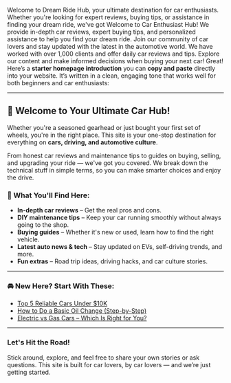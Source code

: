 Welcome to Dream Ride Hub, your ultimate destination for car enthusiasts. Whether you're looking for expert reviews, buying tips, or assistance in finding your dream ride, we've got
Welcome to Car Enthusiast Hub! We provide in-depth car reviews, expert buying tips, and personalized assistance to help you find your dream ride. Join our community of car lovers and stay updated with the latest in the automotive world.
We have worked with over 1,000 clients and offer daily car reviews and tips. Explore our content and make informed decisions when buying your next car!
Great! Here’s a **starter homepage introduction** you can **copy and paste** directly into your website. It’s written in a clean, engaging tone that works well for both beginners and car enthusiasts:

---

## 🚗 Welcome to Your Ultimate Car Hub!

Whether you're a seasoned gearhead or just bought your first set of wheels, you're in the right place. This site is your one-stop destination for everything on **cars, driving, and automotive culture**.

From honest car reviews and maintenance tips to guides on buying, selling, and upgrading your ride — we've got you covered. We break down the technical stuff in simple terms, so you can make smarter choices and enjoy the drive.

### 🔧 What You'll Find Here:

* **In-depth car reviews** – Get the real pros and cons.
* **DIY maintenance tips** – Keep your car running smoothly without always going to the shop.
* **Buying guides** – Whether it's new or used, learn how to find the right vehicle.
* **Latest auto news & tech** – Stay updated on EVs, self-driving trends, and more.
* **Fun extras** – Road trip ideas, driving hacks, and car culture stories.

---

### 🚘 New Here? Start With These:

* [Top 5 Reliable Cars Under \$10K](#)
* [How to Do a Basic Oil Change (Step-by-Step)](#)
* [Electric vs Gas Cars – Which Is Right for You?](#)

---

### Let's Hit the Road!

Stick around, explore, and feel free to share your own stories or ask questions. This site is built for car lovers, by car lovers — and we’re just getting started.

